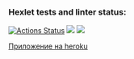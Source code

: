 ### Hexlet tests and linter status:
[![Actions Status](https://github.com/sergye/java--project-lvl5/workflows/hexlet-check/badge.svg)](https://github.com/sergye/java--project-lvl5/actions)
<a href="https://codeclimate.com/github/sergye/java--project-lvl5/maintainability"><img src="https://api.codeclimate.com/v1/badges/9826ef0173ed10ccbd95/maintainability" /></a>
<a href="https://codeclimate.com/github/sergye/java--project-lvl5/test_coverage"><img src="https://api.codeclimate.com/v1/badges/9826ef0173ed10ccbd95/test_coverage" /></a>

[Приложение на heroku](https://sergye-task-manager.herokuapp.com)